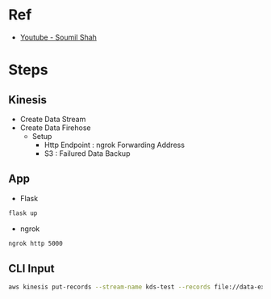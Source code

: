 # Ref
- [Youtube - Soumil Shah](https://www.youtube.com/playlist?list=PLL2hlSFBmWwzvn1BejbQ0Et32rdmnNXPa)


# Steps

## Kinesis
- Create Data Stream
- Create Data Firehose
  - Setup
    - Http Endpoint : ngrok Forwarding Address
    - S3 : Failured Data Backup
## App
- Flask
```bash
flask up
```
- ngrok
```bash
ngrok http 5000
```
## CLI Input
```bash
aws kinesis put-records --stream-name kds-test --records file://data-example.json --cli-binary-format raw-in-base64-out
```